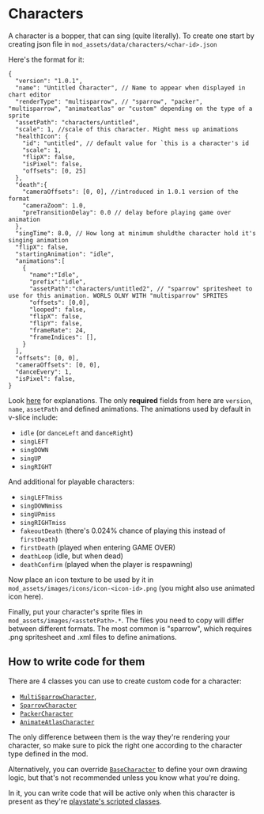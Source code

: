 # Characters

A character is a bopper, that can sing (quite literally). To create one start by creating json file in
`mod_assets/data/characters/<char-id>.json`

Here's the format for it:
```jsonc
{
  "version": "1.0.1",
  "name": "Untitled Character", // Name to appear when displayed in chart editor
  "renderType": "multisparrow", // "sparrow", "packer", "multisparrow", "animateatlas" or "custom" depending on the type of a sprite
  "assetPath": "characters/untitled",
  "scale": 1, //scale of this character. Might mess up animations
  "healthIcon": {
    "id": "untitled", // default value for `this is a character's id
    "scale": 1,
    "flipX": false,
    "isPixel": false,
    "offsets": [0, 25]
  },
  "death":{
    "cameraOffsets": [0, 0], //introduced in 1.0.1 version of the format
    "cameraZoom": 1.0,
    "preTransitionDelay": 0.0 // delay before playing game over animation
  },
  "singTime": 8.0, // How long at minimum shuldthe character hold it's singing animation
  "flipX": false,
  "startingAnimation": "idle",
  "animations":[
    {
      "name":"Idle",
      "prefix":"idle",
      "assetPath":"characters/untitled2", // "sparrow" spritesheet to use for this animation. WORLS OLNY WITH "multisparrow" SPRITES
      "offsets": [0,0],
      "looped": false,
      "flipX": false,
      "flipY": false,
      "frameRate": 24,
      "frameIndices": [],
    }
  ],
  "offsets": [0, 0],
  "cameraOffsets": [0, 0],
  "danceEvery": 1,
  "isPixel": false,
}
```
Look [here](./../../../source/funkin/play/character/CharacterData.hx) for explanations.
The only **required** fields from here are `version`, `name`, `assetPath` and defined animations.
The animations used by default in v-slice include:
- `idle` (or `danceLeft` and `danceRight`)
- `singLEFT`
- `singDOWN`
- `singUP`
- `singRIGHT`

And additional for playable characters:
- `singLEFTmiss`
- `singDOWNmiss`
- `singUPmiss`
- `singRIGHTmiss`
- `fakeoutDeath` (there's 0.024% chance of playing this instead of `firstDeath`)
- `firstDeath` (played when entering GAME OVER)
- `deathLoop` (idle, but when dead)
- `deathConfirm` (played when the player is respawning)

Now place an icon texture to be used by it in `mod_assets/images/icons/icon-<icon-id>.png` (you might also use animated icon here).

Finally, put your character's sprite files in `mod_assets/images/<asstetPath>.*`. The files you need to copy will differ between different formats.
The most common is "sparrow", which requires .png spritesheet and .xml files to define animations.

## How to write code for them

There are 4 classes you can use to create custom code for a character:

- [`MultiSparrowCharacter`](./../../../source/funkin/play/character/MultiSparrowCharacter.hx),
- [`SparrowCharacter`](./../../../source/funkin/play/character/SparrowCharacter.hx)
- [`PackerCharacter`](./../../../source/funkin/play/character/PackerCharacter.hx)
- [`AnimateAtlasCharacter`](./../../../source/funkin/play/character/AnimateAtlasCharacter.hx)

The only difference between them is the way they're rendering your character, so make sure to pick the right one
according to the character type defined in the mod.

Alternatively, you can override [`BaseCharacter`](./../../../source/funkin/play/character/BaseCharacter.hx) to define
your own drawing logic, but that's not recommended unless you know what you're doing.

In it, you can write code that will be active only when this character is present as they're [playstate's scripted classes](./../generic/playstate-script.md).




